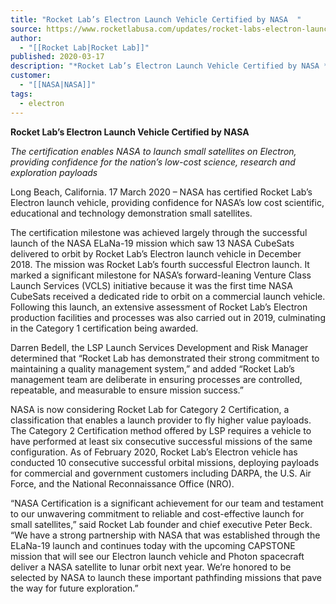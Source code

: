 ```yaml
---
title: "Rocket Lab’s Electron Launch Vehicle Certified by NASA  "
source: https://www.rocketlabusa.com/updates/rocket-labs-electron-launch-vehicle-certified-by-nasa/
author:
  - "[[Rocket Lab|Rocket Lab]]"
published: 2020-03-17
description: "*Rocket Lab’s Electron Launch Vehicle Certified by NASA *"
customer:
  - "[[NASA|NASA]]"
tags:
  - electron
---
```

**Rocket Lab’s Electron Launch Vehicle Certified by NASA** 

*The certification enables NASA to launch small satellites on Electron, providing confidence for the nation’s low-cost science, research and exploration payloads*

Long Beach, California. 17 March 2020 – NASA has certified Rocket Lab’s Electron launch vehicle, providing confidence for NASA’s low cost scientific, educational and technology demonstration small satellites.

The certification milestone was achieved largely through the successful launch of the NASA ELaNa-19 mission which saw 13 NASA CubeSats delivered to orbit by Rocket Lab’s Electron launch vehicle in December 2018. The mission was Rocket Lab’s fourth successful Electron launch. It marked a significant milestone for NASA’s forward-leaning Venture Class Launch Services (VCLS) initiative because it was the first time NASA CubeSats received a dedicated ride to orbit on a commercial launch vehicle. Following this launch, an extensive assessment of Rocket Lab’s Electron production facilities and processes was also carried out in 2019, culminating in the Category 1 certification being awarded.

Darren Bedell, the LSP Launch Services Development and Risk Manager determined that “Rocket Lab has demonstrated their strong commitment to maintaining a quality management system,” and added “Rocket Lab’s management team are deliberate in ensuring processes are controlled, repeatable, and measurable to ensure mission success.”

NASA is now considering Rocket Lab for Category 2 Certification, a classification that enables a launch provider to fly higher value payloads. The Category 2 Certification method offered by LSP requires a vehicle to have performed at least six consecutive successful missions of the same configuration. As of February 2020, Rocket Lab’s Electron vehicle has conducted 10 consecutive successful orbital missions, deploying payloads for commercial and government customers including DARPA, the U.S. Air Force, and the National Reconnaissance Office (NRO).

“NASA Certification is a significant achievement for our team and testament to our unwavering commitment to reliable and cost-effective launch for small satellites,” said Rocket Lab founder and chief executive Peter Beck. “We have a strong partnership with NASA that was established through the ELaNa-19 launch and continues today with the upcoming CAPSTONE mission that will see our Electron launch vehicle and Photon spacecraft deliver a NASA satellite to lunar orbit next year. We’re honored to be selected by NASA to launch these important pathfinding missions that pave the way for future exploration.”